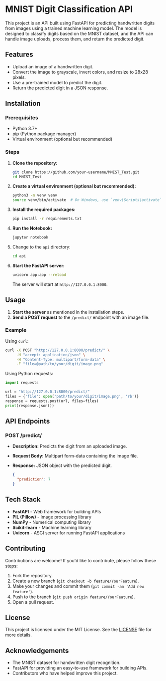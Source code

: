 # MNIST Digit Classification API

This project is an API built using FastAPI for predicting handwritten digits from images using a trained machine learning model. The model is designed to classify digits based on the MNIST dataset, and the API can handle image uploads, process them, and return the predicted digit.

## Features

- Upload an image of a handwritten digit.
- Convert the image to grayscale, invert colors, and resize to 28x28 pixels.
- Use a pre-trained model to predict the digit.
- Return the predicted digit in a JSON response.

## Installation

### Prerequisites

- Python 3.7+
- pip (Python package manager)
- Virtual environment (optional but recommended)

### Steps

1. **Clone the repository:**

   ```bash
   git clone https://github.com/your-username/MNIST_Test.git
   cd MNIST_Test
   ```

2. **Create a virtual environment (optional but recommended):**

   ```bash
   python3 -m venv venv
   source venv/bin/activate  # On Windows, use `venv\Scripts\activate`
   ```

3. **Install the required packages:**

   ```bash
   pip install -r requirements.txt
   ```

4. **Run the Notebook:**

    ```bash
    jupyter notebook
    ```

5. Change to the `api` directory:

   ```bash
   cd api
   ```

6. **Start the FastAPI server:**

   ```bash
   uvicorn app:app --reload
   ```

   The server will start at `http://127.0.0.1:8000`.

## Usage

1. **Start the server** as mentioned in the installation steps.
2. **Send a POST request** to the `/predict/` endpoint with an image file.

### Example

Using `curl`:

```bash
curl -X POST "http://127.0.0.1:8000/predict/" \
     -H "accept: application/json" \
     -H "Content-Type: multipart/form-data" \
     -F "file=@path/to/your/digit/image.png"
```

Using Python requests:

```python
import requests

url = "http://127.0.0.1:8000/predict/"
files = {'file': open('path/to/your/digit/image.png', 'rb')}
response = requests.post(url, files=files)
print(response.json())
```

## API Endpoints

### POST /predict/

- **Description:** Predicts the digit from an uploaded image.
- **Request Body:** Multipart form-data containing the image file.
- **Response:** JSON object with the predicted digit.

  ```json
  {
    "prediction": 7
  }
  ```

## Tech Stack

- **FastAPI** - Web framework for building APIs
- **PIL (Pillow)** - Image processing library
- **NumPy** - Numerical computing library
- **Scikit-learn** - Machine learning library
- **Uvicorn** - ASGI server for running FastAPI applications

## Contributing

Contributions are welcome! If you'd like to contribute, please follow these steps:

1. Fork the repository.
2. Create a new branch (`git checkout -b feature/YourFeature`).
3. Make your changes and commit them (`git commit -am 'Add new feature'`).
4. Push to the branch (`git push origin feature/YourFeature`).
5. Open a pull request.

## License

This project is licensed under the MIT License. See the [LICENSE](LICENSE) file for more details.

## Acknowledgements

- The MNIST dataset for handwritten digit recognition.
- FastAPI for providing an easy-to-use framework for building APIs.
- Contributors who have helped improve this project.
